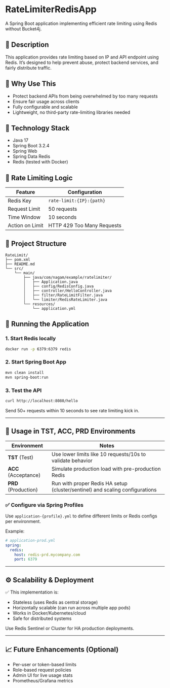 # RateLimiterRedisApp

A Spring Boot application implementing efficient rate limiting using Redis without Bucket4j.

## 📌 Description

This application provides rate limiting based on IP and API endpoint using Redis. It’s designed to help prevent abuse, protect backend services, and fairly distribute traffic.

## 🎯 Why Use This

- Protect backend APIs from being overwhelmed by too many requests
- Ensure fair usage across clients
- Fully configurable and scalable
- Lightweight, no third-party rate-limiting libraries needed

## 🔧 Technology Stack

- Java 17
- Spring Boot 3.2.4
- Spring Web
- Spring Data Redis
- Redis (tested with Docker)

## 🚦 Rate Limiting Logic

| Feature         | Configuration            |
|----------------|---------------------------|
| Redis Key       | `rate-limit:{IP}:{path}` |
| Request Limit   | 50 requests               |
| Time Window     | 10 seconds                |
| Action on Limit | HTTP 429 Too Many Requests |

## 📁 Project Structure

```
RateLimit/
├── pom.xml
├── README.md
└── src/
    └── main/
        ├── java/com/nagam/example/ratelimiter/
        │   ├── Application.java
        │   ├── config/RedisConfig.java
        │   ├── controller/HelloController.java
        │   ├── filter/RateLimitFilter.java
        │   └── limiter/RedisRateLimiter.java
        └── resources/
            └── application.yml
```

## 🚀 Running the Application

### 1. Start Redis locally

```bash
docker run -p 6379:6379 redis
```

### 2. Start Spring Boot App

```bash
mvn clean install
mvn spring-boot:run
```

### 3. Test the API

```bash
curl http://localhost:8080/hello
```

Send 50+ requests within 10 seconds to see rate limiting kick in.

---

## 🧪 Usage in TST, ACC, PRD Environments

| Environment | Notes |
|-------------|-------|
| **TST** (Test) | Use lower limits like 10 requests/10s to validate behavior |
| **ACC** (Acceptance) | Simulate production load with pre-production Redis |
| **PRD** (Production) | Run with proper Redis HA setup (cluster/sentinel) and scaling configurations |

### ✅ Configure via Spring Profiles

Use `application-{profile}.yml` to define different limits or Redis configs per environment.

Example:
```yaml
# application-prod.yml
spring:
  redis:
    host: redis-prd.mycompany.com
    port: 6379
```

---

## ⚙️ Scalability & Deployment

✅ This implementation is:
- Stateless (uses Redis as central storage)
- Horizontally scalable (can run across multiple app pods)
- Works in Docker/Kubernetes/cloud
- Safe for distributed systems

Use Redis Sentinel or Cluster for HA production deployments.

---

## 📈 Future Enhancements (Optional)

- Per-user or token-based limits
- Role-based request policies
- Admin UI for live usage stats
- Prometheus/Grafana metrics
